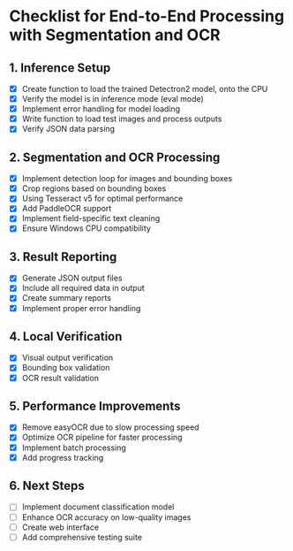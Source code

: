 # Checklist for End-to-End Processing with Segmentation and OCR

## 1. Inference Setup

- [x] Create function to load the trained Detectron2 model, onto the CPU
- [x] Verify the model is in inference mode (eval mode)
- [x] Implement error handling for model loading
- [x] Write function to load test images and process outputs
- [x] Verify JSON data parsing

## 2. Segmentation and OCR Processing

- [x] Implement detection loop for images and bounding boxes
- [x] Crop regions based on bounding boxes
- [x] Using Tesseract v5 for optimal performance
- [x] Add PaddleOCR support
- [x] Implement field-specific text cleaning
- [x] Ensure Windows CPU compatibility

## 3. Result Reporting

- [x] Generate JSON output files
- [x] Include all required data in output
- [x] Create summary reports
- [x] Implement proper error handling

## 4. Local Verification
  - [x] Visual output verification
  - [x] Bounding box validation
  - [x] OCR result validation

## 5. Performance Improvements
  - [x] Remove easyOCR due to slow processing speed
  - [x] Optimize OCR pipeline for faster processing
  - [x] Implement batch processing
  - [x] Add progress tracking

## 6. Next Steps
  - [ ] Implement document classification model
  - [ ] Enhance OCR accuracy on low-quality images
  - [ ] Create web interface
  - [ ] Add comprehensive testing suite